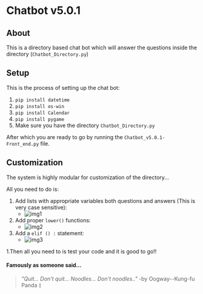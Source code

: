 # Chatbot v5.0.1

## About

This is a directory based chat bot which will answer the questions inside the directory (```Chatbot_Directory.py```)

## Setup

This is the process of setting up the chat bot:
1. ```pip install datetime```
1. ```pip install os-win```
1. ```pip install Calendar```
1. ```pip install pygame```
3. Make sure you have the directory `Chatbot_Directory.py`

After which you are ready to go by running the ```Chatbot_v5.0.1-Front_end.py``` file.

## Customization 

The system is highly modular for customization of the directory...

All you need to do is:
1. Add lists with appropriate variables both questions and answers (This is very case sensitive):
   * ![img1](Release_v5/Images/Adding_variable-lists.JPG "Adding variable-lists")
1. Add proper ```lower()``` functions:
   * ![img2](Release_v5/Images/Lower.JPG "lower() functions")
1. Add a ```elif () :``` statement:
   * ![img3](Release_v5/Images/elif_Statement.JPG "elif() statement")
   
1.Then all you need to is test your code and it is good to go!!


#### Famously as someone said...

>_"Quit... Don't quit... Noodles... Don't noodles.."_   -by Oogway--Kung-fu Panda `I`
